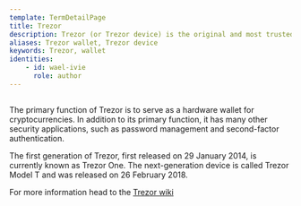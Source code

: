 ```yaml
---
template: TermDetailPage
title: Trezor
description: Trezor (or Trezor device) is the original and most trusted cryptocurrency hardware wallet designed and marketed by [SatoshiLabs](/en/terms/satoshi-labs.md).
aliases: Trezor wallet, Trezor device
keywords: Trezor, wallet
identities: 
    - id: wael-ivie
      role: author
---
```


##

The primary function of Trezor is to serve as a hardware wallet for cryptocurrencies. In addition to its primary function, it has many other security applications, such as password management and second-factor authentication.

The first generation of Trezor, first released on 29 January 2014, is currently known as Trezor One. The next-generation device is called Trezor Model T and was released on 26 February 2018.

For more information head to the [Trezor wiki](https://wiki.trezor.io/Trezor_device)